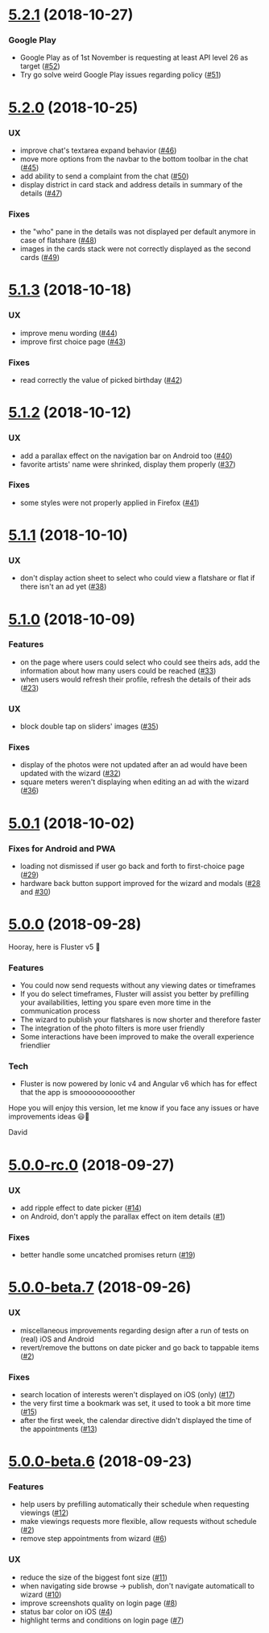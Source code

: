 <a name="5.2.1"></a>
# [5.2.1](https://github.com/fluster/fluster-app/compare/v5.2.0...v5.2.1) (2018-10-27)

### Google Play

* Google Play as of 1st November is requesting at least API level 26 as target ([#52](https://github.com/fluster/fluster-app/issues/52))
* Try go solve weird Google Play issues regarding policy ([#51](https://github.com/fluster/fluster-app/issues/51))

<a name="5.2.0"></a>
# [5.2.0](https://github.com/fluster/fluster-app/compare/v5.1.3...v5.2.0) (2018-10-25)

### UX

* improve chat's textarea expand behavior ([#46](https://github.com/fluster/fluster-app/issues/46))
* move more options from the navbar to the bottom toolbar in the chat ([#45](https://github.com/fluster/fluster-app/issues/45))
* add ability to send a complaint from the chat ([#50](https://github.com/fluster/fluster-app/issues/50))
* display district in card stack and address details in summary of the details ([#47](https://github.com/fluster/fluster-app/issues/47))

### Fixes

* the "who" pane in the details was not displayed per default anymore in case of flatshare ([#48](https://github.com/fluster/fluster-app/issues/48))
* images in the cards stack were not correctly displayed as the second cards ([#49](https://github.com/fluster/fluster-app/issues/49))

<a name="5.1.3"></a>
# [5.1.3](https://github.com/fluster/fluster-app/compare/v5.1.2...v5.1.3) (2018-10-18)

### UX

* improve menu wording ([#44](https://github.com/fluster/fluster-app/issues/44))
* improve first choice page ([#43](https://github.com/fluster/fluster-app/issues/43))

### Fixes

* read correctly the value of picked birthday ([#42](https://github.com/fluster/fluster-app/issues/42))

<a name="5.1.2"></a>
# [5.1.2](https://github.com/fluster/fluster-app/compare/v5.1.1...v5.1.2) (2018-10-12)

### UX

* add a parallax effect on the navigation bar on Android too ([#40](https://github.com/fluster/fluster-app/issues/40))
* favorite artists' name were shrinked, display them properly ([#37](https://github.com/fluster/fluster-app/issues/37))

### Fixes

* some styles were not properly applied in Firefox ([#41](https://github.com/fluster/fluster-app/issues/41))

<a name="5.1.1"></a>
# [5.1.1](https://github.com/fluster/fluster-app/compare/v5.1.0...v5.1.1) (2018-10-10)

### UX

* don't display action sheet to select who could view a flatshare or flat if there isn't an ad yet ([#38](https://github.com/fluster/fluster-app/issues/38))

<a name="5.1.0"></a>
# [5.1.0](https://github.com/fluster/fluster-app/compare/v5.0.1...v5.1.0) (2018-10-09)

### Features

* on the page where users could select who could see theirs ads, add the information about how many users could be reached ([#33](https://github.com/fluster/fluster-app/issues/33))
* when users would refresh their profile, refresh the details of their ads ([#23](https://github.com/fluster/fluster-app/issues/23))

### UX

* block double tap on sliders' images ([#35](https://github.com/fluster/fluster-app/issues/35))

### Fixes

* display of the photos were not updated after an ad would have been updated with the wizard ([#32](https://github.com/fluster/fluster-app/issues/32))
* square meters weren't displaying when editing an ad with the wizard ([#36](https://github.com/fluster/fluster-app/issues/36))

<a name="5.0.1"></a>
# [5.0.1](https://github.com/fluster/fluster-app/compare/v5.0.0...v5.0.1) (2018-10-02)

### Fixes for Android and PWA

* loading not dismissed if user go back and forth to first-choice page ([#29](https://github.com/fluster/fluster-app/issues/29))
* hardware back button support improved for the wizard and modals ([#28](https://github.com/fluster/fluster-app/issues/28) and [#30](https://github.com/fluster/fluster-app/issues/30)) 

<a name="5.0.0"></a>
# [5.0.0](https://github.com/fluster/fluster-app/releases/tag/v5.0.0) (2018-09-28)

Hooray, here is Fluster v5 🎉 

### Features

* You could now send requests without any viewing dates or timeframes
* If you do select timeframes, Fluster will assist you better by prefilling your availabilities, letting you spare even more time in the communication process
* The wizard to publish your flatshares is now shorter and therefore faster
* The integration of the photo filters is more user friendly
* Some interactions have been improved to make the overall experience friendlier

### Tech

* Fluster is now powered by Ionic v4 and Angular v6 which has for effect that the app is smoooooooooother

Hope you will enjoy this version, let me know if you face any issues or have improvements ideas 😃🤘

David

<a name="5.0.0-rc.0"></a>
# [5.0.0-rc.0](https://github.com/fluster/fluster-app/compare/v5.0.0-beta.7...v5.0.0-rc.0) (2018-09-27)

### UX

* add ripple effect to date picker ([#14](https://github.com/fluster/fluster-app/issues/14))
* on Android, don't apply the parallax effect on item details ([#1](https://github.com/fluster/fluster-app/issues/1))

### Fixes

* better handle some uncatched promises return ([#19](https://github.com/fluster/fluster-app/issues/19))

<a name="5.0.0-beta.7"></a>
# [5.0.0-beta.7](https://github.com/fluster/fluster-app/compare/v5.0.0-beta.6...v5.0.0-beta.7) (2018-09-26)

### UX

* miscellaneous improvements regarding design after a run of tests on (real) iOS and Android
* revert/remove the buttons on date picker and go back to tappable items ([#2](https://github.com/fluster/fluster-app/issues/2))

### Fixes

* search location of interests weren't displayed on iOS (only) ([#17](https://github.com/fluster/fluster-app/issues/17))
* the very first time a bookmark was set, it used to took a bit more time ([#15](https://github.com/fluster/fluster-app/issues/15))
* after the first week, the calendar directive didn't displayed the time of the appointments ([#13](https://github.com/fluster/fluster-app/issues/13))

<a name="5.0.0-beta.6"></a>
# [5.0.0-beta.6](https://github.com/fluster/fluster-app/releases/tag/v5.0.0-beta.6) (2018-09-23)

### Features

* help users by prefilling automatically their schedule when requesting viewings ([#12](https://github.com/fluster/fluster-app/issues/12))
* make viewings requests more flexible, allow requests without schedule ([#2](https://github.com/fluster/fluster-app/issues/2))
* remove step appointments from wizard ([#6](https://github.com/fluster/fluster-app/issues/6))

### UX

* reduce the size of the biggest font size ([#11](https://github.com/fluster/fluster-app/issues/11))
* when navigating side browse -> publish, don't navigate automaticall to wizard ([#10](https://github.com/fluster/fluster-app/issues/10))
* improve screenshots quality on login page ([#8](https://github.com/fluster/fluster-app/issues/8))
* status bar color on iOS ([#4](https://github.com/fluster/fluster-app/issues/4))
* highlight terms and conditions on login page ([#7](https://github.com/fluster/fluster-app/issues/7))
